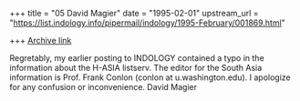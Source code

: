 +++
title = "05 David Magier"
date = "1995-02-01"
upstream_url = "https://list.indology.info/pipermail/indology/1995-February/001869.html"

+++
[Archive link](https://list.indology.info/pipermail/indology/1995-February/001869.html)

Regretably, my earlier posting to INDOLOGY contained a typo in the
information about the H-ASIA listserv. The editor for the South Asia
information is Prof. Frank Conlon (conlon at u.washington.edu). I
apologize for any confusion or inconvenience. David Magier





